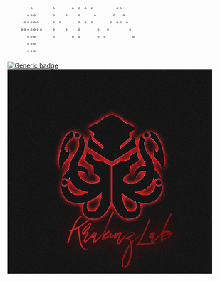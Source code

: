 ```
       °      °     ° ° ° °       °°
      °°°     °   °   °    °     °  °
     °°°°°    ° °     ° ° °     ° °° °
    °°°°°°°   °   °   °     °  °      °
      °°°     °     ° °     ° °        °
      °°°     
      °°°     
```
[![Generic badge](https://img.shields.io/badge/All_Repos-blue.svg)](https://github.com/krakinz?tab=repositories)
<img src="/images/87024922.png">

<!---
Krakinz/Krakinz is a ✨ special ✨ repository because its `README.md` (this file) appears on your GitHub profile.
You can click the Preview link to take a look at your changes.
--->
